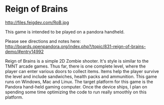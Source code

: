 # Reign of Brains

http://files.feigdev.com/RoB.jpg

This game is intended to be played on a pandora handheld.

Please see directions and notes here: http://boards.openpandora.org/index.php?/topic/831-reign-of-brains-demo/#entry14992

Reign of Brains is a simple 2D Zombie shooter. It's style is similar to the TMNT arcade games. Thus far, there is one complete level, where the player can enter various doors to collect items. Items help the player survive the level and include sandwiches, health packs and ammunition. This game runs on Windows, Mac and Linux. The target platform for this game is the Pandora hand-held gaming computer. Once the device ships, I plan on spending some time optimizing the code to run really smoothly on this platform.
